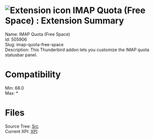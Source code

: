# ![Extension icon](https://addons.thunderbird.net/user-media/addon_icons/505/505906-64.png?modified=1564074292) IMAP Quota (Free Space) : Extension Summary

Name: IMAP Quota (Free Space)  
Id: 505906  
Slug: imap-quota-free-space  
Description: This Thunderbird addon lets you customize the IMAP quota statusbar panel.
  

# Compatibility
Min: 68.0  
Max: *  

# Files

Source Tree: [Src](x68/505906-imap-quota-free-space/src)  
Current XPI: [XPI](x68/505906-imap-quota-free-space/xpi)  



